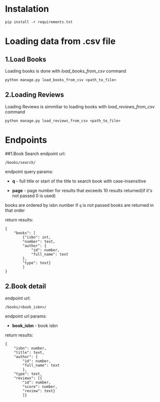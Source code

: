 # Instalation
```
pip install -r requirements.txt
```

# Loading data from .csv file
## 1.Load Books
Loading books is done with _load_books_from_csv_ command
```
python manage.py load_books_from_csv <path_to_file>
```
## 2.Loading Reviews 
Loading Reviews is simmiliar to loading books with _load_reviews_from_csv_ command
```
python manage.py load_reviews_from_csv <path_to_file>
```

# Endpoints
##1.Book Search
endpoint url:

`/books/search/`

endpoint query params:

* **q** - full title or start of the title to search book with case-insensitive

* **page** - page number for results that exceeds 10 results returned(if it's not passed 0 is used)

books are ordered by isbn number if `q` is not passed books are returned in that order

return results:
```
{
    "books": [
        {"isbn": int,
        "number": text,
        "author": {
            "id": number,
            "full_name": text
        },
        "type": text}
        ]
}
```

## 2.Book detail

endpoint url:

`/books/<book_isbn>/`

endpoint url params:

* **book_isbn** - book isbn

return results:
```
{
    "isbn": number,
    "title": text,
    "author": {
        "id": number,
        "full_name": text
        },
    "type": text,
    "reviews": [{
        "id": number,
        "score": number,
        "review": text}
        ]}
```


